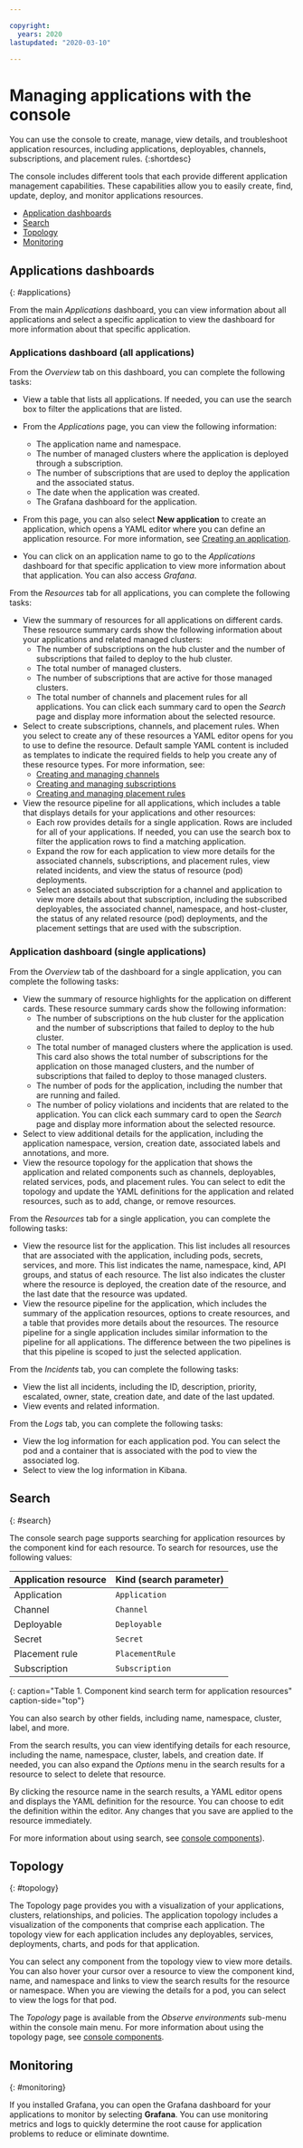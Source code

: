 ```yaml
---

copyright:
  years: 2020
lastupdated: "2020-03-10"

---
```


# Managing applications with the console

You can use the console to create, manage, view details, and troubleshoot application resources, including applications, deployables, channels, subscriptions, and placement rules.
{:shortdesc}

The console includes different tools that each provide different application management capabilities. These capabilities allow you to easily create, find, update, deploy, and monitor applications resources.

  * [Application dashboards](#applications)
  * [Search](#search)
  * [Topology](#topology)
  * [Monitoring](#monitoring)

## Applications dashboards
{: #applications}

From the main _Applications_ dashboard, you can view information about all applications and select a specific application to view the dashboard for more information about that specific application.

### Applications dashboard (all applications)

From the _Overview_ tab on this dashboard, you can complete the following tasks:

* View a table that lists all applications. If needed, you can use the search box to filter the applications that are listed.
* From the _Applications_ page, you can view the following information:
  * The application name and namespace.
  * The number of managed clusters where the application is deployed through a subscription.
  * The number of subscriptions that are used to deploy the application and the associated status.
  * The date when the application was created.
  * The Grafana dashboard for the application. 
  
* From this page, you can also select **New application** to create an application, which opens a YAML editor where you can define an application resource. For more information, see [Creating an application](managing_apps.md#app_create).
* You can click on an application name to go to the _Applications_ dashboard for that specific application to view more information about that application. You can also access _Grafana_.

From the _Resources_ tab for all applications, you can complete the following tasks:

* View the summary of resources for all applications on different cards. These resource summary cards show the following information about your applications and related managed clusters:
  * The number of subscriptions on the hub cluster and the number of subscriptions that failed to deploy to the hub cluster.
  * The total number of managed clusters.
  * The number of subscriptions that are active for those managed clusters.
  * The total number of channels and placement rules for all applications.
  You can click each summary card to open the _Search_ page and display more information about the selected resource.
* Select to create subscriptions, channels, and placement rules. When you select to create any of these resources a YAML editor opens for you to use to define the resource. Default sample YAML content is included as templates to indicate the required fields to help you create any of these resource types. For more information, see:
  * [Creating and managing channels](managing_channels.md#channel_create)
  * [Creating and managing subscriptions](managing_subscriptions.md#subscription_create)
  * [Creating and managing placement rules](managing_placement_rules.md#placement_create)
* View the resource pipeline for all applications, which includes a table that displays details for your applications and other resources:
  * Each row provides details for a single application. Rows are included for all of your applications. If needed, you can use the search box to filter the application rows to find a matching application.
  * Expand the row for each application to view more details for the associated channels, subscriptions, and placement rules, view related incidents, and view the status of resource (pod) deployments.
  * Select an associated subscription for a channel and application to view more details about that subscription, including the subscribed deployables, the associated channel, namespace, and host-cluster, the status of any related resource (pod) deployments, and the placement settings that are used with the subscription.

### Application dashboard (single applications)

From the _Overview_ tab of the dashboard for a single application, you can complete the following tasks:

* View the summary of resource highlights for the application on different cards. These resource summary cards show the following information:
  * The number of subscriptions on the hub cluster for the application and the number of subscriptions that failed to deploy to the hub cluster.
  * The total number of managed clusters where the application is used. This card also shows the total number of subscriptions for the application on those managed clusters, and the number of subscriptions that failed to deploy to those managed clusters.
  * The number of pods for the application, including the number that are running and failed.
  * The number of policy violations and incidents that are related to the application.
  You can click each summary card to open the _Search_ page and display more information about the selected resource.
* Select to view additional details for the application, including the application namespace, version, creation date, associated labels and annotations, and more.
* View the resource topology for the application that shows the application and related components such as channels, deployables, related services, pods, and placement rules. You can select to edit the topology and update the YAML definitions for the application and related resources, such as to add, change, or remove resources.

From the _Resources_ tab for a single application, you can complete the following tasks:

* View the resource list for the application. This list includes all resources that are associated with the application, including pods, secrets, services, and more. This list indicates the name, namespace, kind, API groups, and status of each resource. The list also indicates the cluster where the resource is deployed, the creation date of the resource, and the last date that the resource was updated.
* View the resource pipeline for the application, which includes the summary of the application resources, options to create resources, and a table that provides more details about the resources. The resource pipeline for a single application includes similar information to the pipeline for all applications. The difference between the two pipelines is that this pipeline is scoped to just the selected application.

From the _Incidents_ tab, you can complete the following tasks:

* View the list all incidents, including the ID, description, priority, escalated, owner, state, creation date, and date of the last updated.
* View events and related information.
  
From the _Logs_ tab, you can complete the following tasks:
<!-- Do we remove this or do we move info to topology?-->

* View the log information for each application pod. You can select the pod and a container that is associated with the pod to view the associated log.
* Select to view the log information in Kibana.

## Search
{: #search}

The console search page supports searching for application resources by the component kind for each resource. To search for resources, use the following values:

| Application resource | Kind (search parameter) |
|-- | -- |
| Application | `Application` |
| Channel | `Channel` |
| Deployable | `Deployable` |
| Secret | `Secret` |
| Placement rule | `PlacementRule` |
| Subscription | `Subscription` |
{: caption="Table 1. Component kind search term for application resources" caption-side="top"}

You can also search by other fields, including name, namespace, cluster, label, and more.

From the search results, you can view identifying details for each resource, including the name, namespace, cluster, labels, and creation date. If needed, you can also expand the _Options_ menu in the search results for a resource to select to delete that resource.

By clicking the resource name in the search results, a YAML editor opens and displays the YAML definition for the resource. You can choose to edit the definition within the editor. Any changes that you save are applied to the resource immediately.  

For more information about using search, see [console components](../console/console.md)).

## Topology
{: #topology}

The Topology page provides you with a visualization of your applications, clusters, relationships, and policies. The application topology includes a visualization of the components that comprise each application. The topology view for each application includes any deployables, services, deployments, charts, and pods for that application.

You can select any component from the topology view to view more details. You can also hover your cursor over a resource to view the component kind, name, and namespace and links to view the search results for the resource or namespace. When you are viewing the details for a pod, you can select to view the logs for that pod.

The _Topology_ page is available from the _Observe environments_ sub-menu within the console main menu. For more information about using the topology page, see [console components](../console/console.md).

## Monitoring
{: #monitoring}

If you installed Grafana, you can open the Grafana dashboard for your applications to monitor by selecting **Grafana**. You can use monitoring metrics and logs to quickly determine the root cause for application problems to reduce or eliminate downtime.
